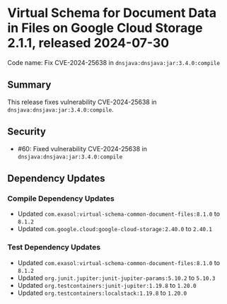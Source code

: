 # Virtual Schema for Document Data in Files on Google Cloud Storage 2.1.1, released 2024-07-30

Code name: Fix CVE-2024-25638 in `dnsjava:dnsjava:jar:3.4.0:compile`

## Summary

This release fixes vulnerability CVE-2024-25638 in `dnsjava:dnsjava:jar:3.4.0:compile`.

## Security

* #60: Fixed vulnerability CVE-2024-25638 in `dnsjava:dnsjava:jar:3.4.0:compile`

## Dependency Updates

### Compile Dependency Updates

* Updated `com.exasol:virtual-schema-common-document-files:8.1.0` to `8.1.2`
* Updated `com.google.cloud:google-cloud-storage:2.40.0` to `2.40.1`

### Test Dependency Updates

* Updated `com.exasol:virtual-schema-common-document-files:8.1.0` to `8.1.2`
* Updated `org.junit.jupiter:junit-jupiter-params:5.10.2` to `5.10.3`
* Updated `org.testcontainers:junit-jupiter:1.19.8` to `1.20.0`
* Updated `org.testcontainers:localstack:1.19.8` to `1.20.0`

